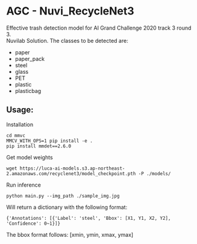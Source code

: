 # AGC - Nuvi_RecycleNet3

Effective trash detection model for AI Grand Challenge 2020 track 3 round 3.  
Nuvilab Solution.
The classes to be detected are:

- paper
- paper_pack
- steel
- glass
- PET
- plastic
- plasticbag


## Usage:

Installation

    cd mmvc
    MMCV_WITH_OPS=1 pip install -e .
    pip install mmdet==2.6.0

Get model weights

    wget https://luca-ai-models.s3.ap-northeast-2.amazonaws.com/recyclenet3/model_checkpoint.pth -P ./models/

Run inference

    python main.py --img_path ./sample_img.jpg

Will return a dictionary with the following format:  

    {'Annotations': [{'Label': 'steel', 'Bbox': [X1, Y1, X2, Y2], 'Confidence': 0~1}]}

The bbox format follows: [xmin, ymin, xmax, ymax]
